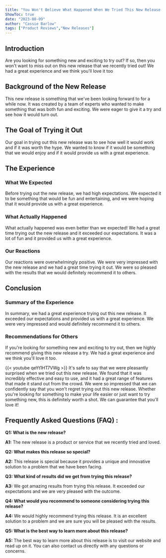 ```yaml
---
title: "You Won't Believe What Happened When We Tried This New Release - You'll Love It!"
ShowToc: true 
date: "2023-08-09"
author: "Cassie Barlow" 
tags: ["Product Reviews","New Releases"]
---
```

## Introduction

Are you looking for something new and exciting to try out? If so, then you won't want to miss out on this new release that we recently tried out! We had a great experience and we think you'll love it too 

## Background of the New Release

This new release is something that we've been looking forward to for a while now. It was created by a team of experts who wanted to make something that was both fun and exciting. We were eager to give it a try and see how it would turn out.

## The Goal of Trying it Out

Our goal in trying out this new release was to see how well it would work and if it was worth the hype. We wanted to know if it would be something that we would enjoy and if it would provide us with a great experience. 

## The Experience

### What We Expected

Before trying out the new release, we had high expectations. We expected it to be something that would be fun and entertaining, and we were hoping that it would provide us with a great experience. 

### What Actually Happened

What actually happened was even better than we expected! We had a great time trying out the new release and it exceeded our expectations. It was a lot of fun and it provided us with a great experience. 

### Our Reactions

Our reactions were overwhelmingly positive. We were very impressed with the new release and we had a great time trying it out. We were so pleased with the results that we would definitely recommend it to others. 

## Conclusion

### Summary of the Experience

In summary, we had a great experience trying out this new release. It exceeded our expectations and provided us with a great experience. We were very impressed and would definitely recommend it to others. 

### Recommendations for Others

If you're looking for something new and exciting to try out, then we highly recommend giving this new release a try. We had a great experience and we think you'll love it too.

{{< youtube qeYt1HT7VWg >}} 
It's safe to say that we were pleasantly surprised when we tried out this new release. We found that it was incredibly effective and easy to use, and it had a great range of features that made it stand out from the crowd. We were so impressed that we can confidently say that you won't regret trying out this new release. Whether you're looking for something to make your life easier or just want to try something new, this is definitely worth a shot. We can guarantee that you'll love it!

## Frequently Asked Questions (FAQ) :
**Q1: What is the new release?**

**A1:** The new release is a product or service that we recently tried and loved. 

**Q2: What makes this release so special?**

**A2:** This release is special because it provides a unique and innovative solution to a problem that we have been facing. 

**Q3: What kind of results did we get from trying this release?**

**A3:** We got amazing results from trying this release. It exceeded our expectations and we are very pleased with the outcome. 

**Q4: What would you recommend to someone considering trying this release?**

**A4:** We would highly recommend trying this release. It is an excellent solution to a problem and we are sure you will be pleased with the results. 

**Q5: What is the best way to learn more about this release?**

**A5:** The best way to learn more about this release is to visit our website and read up on it. You can also contact us directly with any questions or concerns.



